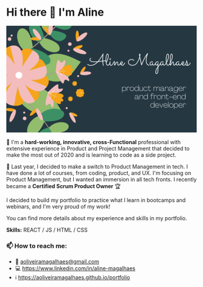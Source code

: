 
# Hi there 👋 I'm Aline

![Banner](./AlineMagalhaes.png)


:muscle: I'm a **hard-working, innovative, cross-Functional** professional with extensive experience in Product and Project Management that decided to make the most out of 2020 and is learning to code as a side project.

🌱 Last year, I decided to make a switch to Product Management in tech. I have done a lot of courses, from coding, product, and UX. I'm focusing on Product Management, but I wanted an immersion in all tech fronts. I recently became a **Certified Scrum Product Owner** :trophy:

I decided to build my portfolio to practice what I learn in bootcamps and webinars, and I'm very proud of my work!

You can find more details about my experience and skills in my portfolio.

**Skills:** REACT / JS / HTML / CSS


### 📫 How to reach me: 

- :email: aoliveiramagalhaes@gmail.com
- :computer: https://www.linkedin.com/in/aline-magalhaes
- :information_source: https://aoliveiramagalhaes.github.io/portfolio

